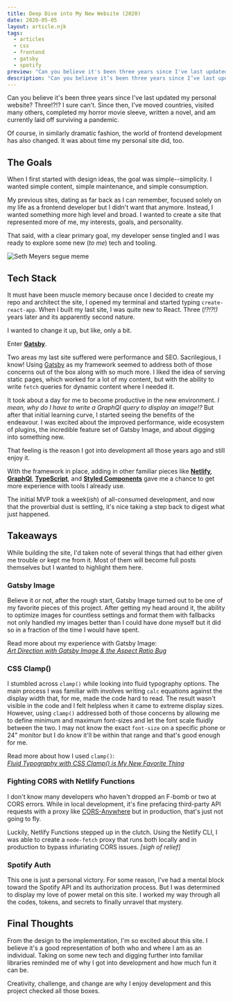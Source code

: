 ```yaml
---
title: Deep Dive into My New Website (2020)
date: 2020-05-05
layout: article.njk
tags:
  - articles
  - css
  - frontend
  - gatsby
  - spotify
preview: "Can you believe it's been three years since I've last updated my personal website? Three!?!? I sure can't. Since then, I've moved countries, visited many others, completed my horror movie sleeve, written a novel, and am currently laid off surviving a pandemic."
description: "Can you believe it’s been three years since I’ve last updated my personal website? Three!?!? I sure can’t. A lot has changed since then and it's time my website did, too."
---
```


Can you believe it's been three years since I've last updated my personal website? Three!?!? I sure can't. Since then, I've moved countries, visited many others, completed my horror movie sleeve, written a novel, and am currently laid off surviving a pandemic.

Of course, in similarly dramatic fashion, the world of frontend development has also changed. It was about time my personal site did, too.

## The Goals

When I first started with design ideas, the goal was simple--simplicity. I wanted simple content, simple maintenance, and simple consumption.

My previous sites, dating as far back as I can remember, focused solely on my life as a frontend developer but I didn't want that anymore. Instead, I wanted something more high level and broad. I wanted to create a site that represented more of me, my interests, goals, and personality.

That said, with a clear primary goal, my developer sense tingled and I was ready to explore some new (_to me_) tech and tooling.

![Seth Meyers segue meme](https://cdn-images-1.medium.com/max/1600/1*RnvFP7JqYxXhuypMskyWfw.jpeg)

## Tech Stack

It must have been muscle memory because once I decided to create my repo and architect the site, I opened my terminal and started typing `create-react-app`. When I built my last site, I was quite new to React. Three (_!?!?!)_ years later and its apparently second nature.

I wanted to change it up, but like, only a bit.

Enter [**Gatsby**](https://www.gatsbyjs.org/).

Two areas my last site suffered were performance and SEO. Sacrilegious, I know! Using [Gatsby](https://www.gatsbyjs.org/) as my framework seemed to address both of those concerns out of the box along with so much more. I liked the idea of serving static pages, which worked for a lot of my content, but with the ability to write `fetch` queries for dynamic content where I needed it.

It took about a day for me to become productive in the new environment. _I mean, why do I have to write a GraphQl query to display an image!?_ But after that initial learning curve, I started seeing the benefits of the endeavour. I was excited about the improved performance, wide ecosystem of plugins, the incredible feature set of Gatsby Image, and about digging into something new.

That feeling is the reason I got into development all those years ago and still enjoy it.

With the framework in place, adding in other familiar pieces like [**Netlify**](https://www.netlify.com/)_,_ [**GraphQl**](https://graphql.org/), [**TypeScript**](https://www.typescriptlang.org/), and [**Styled Components**](https://styled-components.com/) gave me a chance to get more experience with tools I already use.

The initial MVP took a week(_ish_) of all-consumed development, and now that the proverbial dust is settling, it's nice taking a step back to digest what just happened.

## Takeaways

While building the site, I'd taken note of several things that had either given me trouble or kept me from it. Most of them will become full posts themselves but I wanted to highlight them here.

### Gatsby Image

Believe it or not, after the rough start, Gatsby Image turned out to be one of my favorite pieces of this project. After getting my head around it, the ability to optimize images for countless settings and format them with fallbacks not only handled my images better than I could have done myself but it did so in a fraction of the time I would have spent.

Read more about my experience with Gatsby Image:\
[_Art Direction with Gatsby Image & the Aspect Ratio Bug_](/articles/art-direction-with-gatsby-image-&-the-aspect-ratio-bug/)

### CSS Clamp()

I stumbled across `clamp()` while looking into fluid typography options. The main process I was familiar with involves writing `calc` equations against the display width that, for me, made the code hard to read. The result wasn't visible in the code and I felt helpless when it came to extreme display sizes. However, using `clamp()` addressed both of those concerns by allowing me to define minimum and maximum font-sizes and let the font scale fluidly between the two. I may not know the exact `font-size` on a specific phone or 24" monitor but I do know it'll be within that range and that's good enough for me.

Read more about how I used `clamp()`:\
[_Fluid Typography with CSS Clamp() is My New Favorite Thing_](/articles/fluid-typography-with-css-clamp-is-my-new-favorite-thing)

### Fighting CORS with Netlify Functions

I don't know many developers who haven't dropped an F-bomb or two at CORS errors. While in local development, it's fine prefacing third-party API requests with a proxy like [CORS-Anywhere](https://cors-anywhere.herokuapp.com/) but in production, that's just not going to fly.

Luckily, Netlify Functions stepped up in the clutch. Using the Netlify CLI, I was able to create a `node-fetch` proxy that runs both locally and in production to bypass infuriating CORS issues. _[sigh of relief]_

### Spotify Auth

This one is just a personal victory. For some reason, I've had a mental block toward the Spotify API and its authorization process. But I was determined to display my love of power metal on this site. I worked my way through all the codes, tokens, and secrets to finally unravel that mystery.

## Final Thoughts

From the design to the implementation, I'm so excited about this site. I believe it's a good representation of both who and where I am as an individual. Taking on some new tech and digging further into familiar libraries reminded me of why I got into development and how much fun it can be.

Creativity, challenge, and change are why I enjoy development and this project checked all those boxes.
